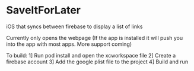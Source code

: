 # SaveItForLater

iOS that syncs between firebase to display a list of links

Currently only opens the webpage (If the app is installed it will push you into the app with most apps. More support coming)

To build:
1] Run pod install and open the xcworkspace file
2] Create a firebase account
3] Add the google plist file to the project
4] Build and run


